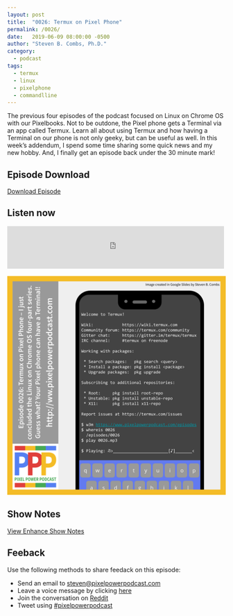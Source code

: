 ```yaml
---
layout: post
title:  "0026: Termux on Pixel Phone"
permalink: /0026/
date:   2019-06-09 08:00:00 -0500
author: "Steven B. Combs, Ph.D."
category:
  - podcast
tags:
  - termux
  - linux
  - pixelphone
  - commandlline
---
```


The previous four episodes of the podcast focused on Linux on Chrome OS with our Pixelbooks. Not to be outdone, the Pixel phone gets a Terminal via an app called Termux. Learn all about using Termux and how having a Terminal on our phone is not only geeky, but can be useful as well. In this week’s addendum, I spend some time sharing some quick news and my new hobby. And, I finally get an episode back under the 30 minute mark!

## Episode Download

[Download Episode](https://s3-us-west-2.amazonaws.com/anchor-audio-bank/staging/2019-12-19/1676105ab0b93da96b6c6fb3ee281b0a.m4a)

## Listen now

<p><iframe src="https://anchor.fm/pixelpowerpodcast/embed/episodes/0026-Termux-on-the-Pixel-Phone-e49jsr" height="98px" width="500px" frameborder="0" scrolling="no"></iframe></p>

![Episode Album Art](/images/album-art/2019/0026.png)

## Show Notes

[View Enhance Show Notes](https://docs.google.com/document/d/19EGYUraUE1DFWgIOmU-v5rBlqeNYNnfwv2O-sczdx8E/edit?usp=sharing)

## Feeback

Use the following methods to share feedack on this episode:

* Send an email to <steven@pixelpowerpodcast.com>
* Leave a voice message by clicking [here](https://anchor.fm/pixelpowerpodcast/message)
* Join the conversation on [Reddit](https://www.reddit.com/r/pixelpowerpodcast/)
* Tweet using [#pixelpowerpodcast](https://twitter.com/search?q=%23pixelpowerpodcast&src=typed_query)
